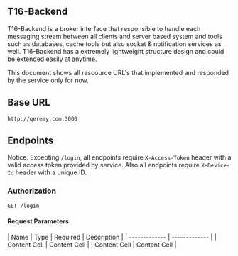 ## T16-Backend

T16-Backend is a broker interface that responsible to handle each messaging stream between all clients and server based system and tools such as databases, cache tools but also socket & notification services as well. T16-Backend has a extremely lightweight structure design and could be extended easily at anytime.

This document shows all rescource URL's that implemented and responded by the service only for now.

## Base URL

`http://qeremy.com:3000`

## Endpoints

Notice: Excepting `/login`, all endpoints require `X-Access-Token` header with a valid access token provided by service. Also all endpoints require `X-Device-Id` header with a unique ID.

### Authorization

`GET /login`

#### Request Parameters

| Name | Type | Required | Description |
| ------------- | ------------- |
| Content Cell  | Content Cell  |
| Content Cell  | Content Cell  |




